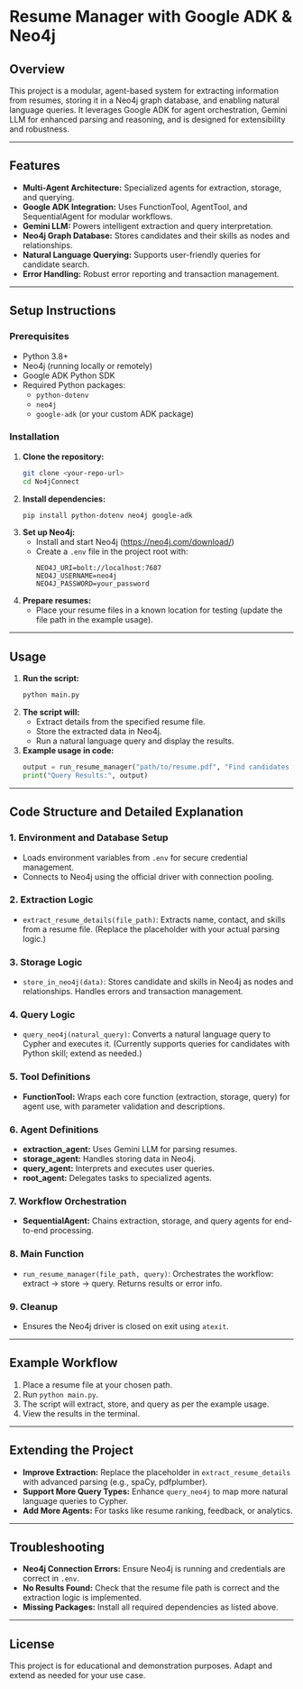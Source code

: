 # Resume Manager with Google ADK & Neo4j

## Overview
This project is a modular, agent-based system for extracting information from resumes, storing it in a Neo4j graph database, and enabling natural language queries. It leverages Google ADK for agent orchestration, Gemini LLM for enhanced parsing and reasoning, and is designed for extensibility and robustness.

---

## Features
- **Multi-Agent Architecture:** Specialized agents for extraction, storage, and querying.
- **Google ADK Integration:** Uses FunctionTool, AgentTool, and SequentialAgent for modular workflows.
- **Gemini LLM:** Powers intelligent extraction and query interpretation.
- **Neo4j Graph Database:** Stores candidates and their skills as nodes and relationships.
- **Natural Language Querying:** Supports user-friendly queries for candidate search.
- **Error Handling:** Robust error reporting and transaction management.

---

## Setup Instructions

### Prerequisites
- Python 3.8+
- Neo4j (running locally or remotely)
- Google ADK Python SDK
- Required Python packages:
  - `python-dotenv`
  - `neo4j`
  - `google-adk` (or your custom ADK package)

### Installation
1. **Clone the repository:**
   ```bash
   git clone <your-repo-url>
   cd No4jConnect
   ```
2. **Install dependencies:**
   ```bash
   pip install python-dotenv neo4j google-adk
   ```
3. **Set up Neo4j:**
   - Install and start Neo4j (https://neo4j.com/download/)
   - Create a `.env` file in the project root with:
     ```env
     NEO4J_URI=bolt://localhost:7687
     NEO4J_USERNAME=neo4j
     NEO4J_PASSWORD=your_password
     ```
4. **Prepare resumes:**
   - Place your resume files in a known location for testing (update the file path in the example usage).

---

## Usage
1. **Run the script:**
   ```bash
   python main.py
   ```
2. **The script will:**
   - Extract details from the specified resume file.
   - Store the extracted data in Neo4j.
   - Run a natural language query and display the results.
3. **Example usage in code:**
   ```python
   output = run_resume_manager("path/to/resume.pdf", "Find candidates with Python skills")
   print("Query Results:", output)
   ```

---

## Code Structure and Detailed Explanation

### 1. Environment and Database Setup
- Loads environment variables from `.env` for secure credential management.
- Connects to Neo4j using the official driver with connection pooling.

### 2. Extraction Logic
- `extract_resume_details(file_path)`: Extracts name, contact, and skills from a resume file. (Replace the placeholder with your actual parsing logic.)

### 3. Storage Logic
- `store_in_neo4j(data)`: Stores candidate and skills in Neo4j as nodes and relationships. Handles errors and transaction management.

### 4. Query Logic
- `query_neo4j(natural_query)`: Converts a natural language query to Cypher and executes it. (Currently supports queries for candidates with Python skill; extend as needed.)

### 5. Tool Definitions
- **FunctionTool:** Wraps each core function (extraction, storage, query) for agent use, with parameter validation and descriptions.

### 6. Agent Definitions
- **extraction_agent:** Uses Gemini LLM for parsing resumes.
- **storage_agent:** Handles storing data in Neo4j.
- **query_agent:** Interprets and executes user queries.
- **root_agent:** Delegates tasks to specialized agents.

### 7. Workflow Orchestration
- **SequentialAgent:** Chains extraction, storage, and query agents for end-to-end processing.

### 8. Main Function
- `run_resume_manager(file_path, query)`: Orchestrates the workflow: extract → store → query. Returns results or error info.

### 9. Cleanup
- Ensures the Neo4j driver is closed on exit using `atexit`.

---

## Example Workflow
1. Place a resume file at your chosen path.
2. Run `python main.py`.
3. The script will extract, store, and query as per the example usage.
4. View the results in the terminal.

---

## Extending the Project
- **Improve Extraction:** Replace the placeholder in `extract_resume_details` with advanced parsing (e.g., spaCy, pdfplumber).
- **Support More Query Types:** Enhance `query_neo4j` to map more natural language queries to Cypher.
- **Add More Agents:** For tasks like resume ranking, feedback, or analytics.

---

## Troubleshooting
- **Neo4j Connection Errors:** Ensure Neo4j is running and credentials are correct in `.env`.
- **No Results Found:** Check that the resume file path is correct and the extraction logic is implemented.
- **Missing Packages:** Install all required dependencies as listed above.

---

## License
This project is for educational and demonstration purposes. Adapt and extend as needed for your use case. 